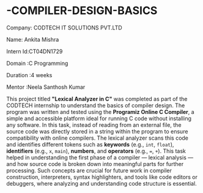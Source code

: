 # -COMPILER-DESIGN-BASICS

Company: CODTECH IT SOLUTIONS PVT.LTD

Name: Ankita Mishra

Intern Id:CT04DN1729

Domain :C Programming

Duration :4 weeks

Mentor :Neela Santhosh Kumar

This project titled **"Lexical Analyzer in C"** was completed as part of the CODTECH internship to understand the basics of compiler design. The program was written and tested using the **Programiz Online C Compiler**, a simple and accessible platform ideal for running C code without installing any software. In this task, instead of reading from an external file, the source code was directly stored in a string within the program to ensure compatibility with online compilers. The lexical analyzer scans this code and identifies different tokens such as **keywords** (e.g., `int`, `float`), **identifiers** (e.g., `x`, `main`), **numbers**, and **operators** (e.g., `=`, `+`). This task helped in understanding the first phase of a compiler — lexical analysis — and how source code is broken down into meaningful parts for further processing. Such concepts are crucial for future work in compiler construction, interpreters, syntax highlighters, and tools like code editors or debuggers, where analyzing and understanding code structure is essential.
